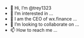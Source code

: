 - 👋 Hi, I’m @trey1323
- 👀 I’m interested in ...
- 🌱 I am the CEO of wx.finance ...
- 💞️ I’m looking to collaborate on ...
- 📫 How to reach me ...

<!---
trey1323/trey1323 is a ✨ special ✨ repository because its `README.md` (this file) appears on your GitHub profile.
You can click the Preview link to take a look at your changes.
--->

